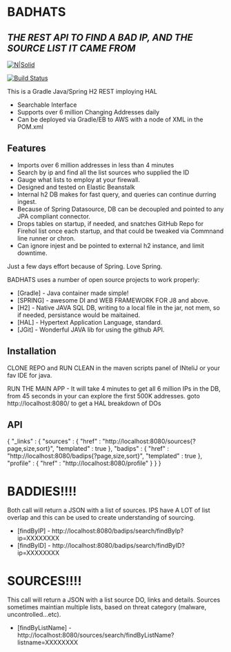 # BADHATS
## _THE REST API TO FIND A BAD IP, AND THE SOURCE LIST IT CAME FROM_

[![N|Solid](https://cldup.com/dTxpPi9lDf.thumb.png)](https://nodesource.com/products/nsolid)

[![Build Status](https://travis-ci.org/joemccann/dillinger.svg?branch=master)](https://travis-ci.org/joemccann/dillinger)

This is a Gradle Java/Spring H2 REST imploying HAL

- Searchable Interface
- Supports over 6 million Changing Addresses daily
- Can be deployed via Gradle/EB to AWS with a node of XML in the POM.xml
## Features

- Imports over 6 million addresses in less than 4 minutes
- Search by ip and find all the list sources who supplied the ID
- Gauge what lists to employ at your firewall.
- Designed and tested on Elastic Beanstalk
- Internal h2 DB makes for fast query, and queries can continue durring ingest.
- Because of Spring Datasource, DB can be decoupled and pointed to any JPA compliant connector.
- Drops tables on startup, if needed,  and snatches GitHub Repo for Firehol list once each startup, and that could be tweaked via Commnand line runner or chron.
- Can ignore injest and be pointed to external h2 instance, and limit downtime.

Just a few days effort because of Spring. Love Spring.



BADHATS uses a number of open source projects to work properly:

- [Gradle] - Java container made simple!
- [SPRING] - awesome DI and WEB FRAMEWORK FOR J8 and above.
- [H2] - Native JAVA SQL DB, writing to a local file in the jar, not mem, so if needed, persistance would be maitained.
- [HAL] - Hypertext Application Language, standard.
- [JGit] - Wonderful JAVA lib for using the github API.




## Installation
CLONE REPO and RUN CLEAN in the maven scripts panel of INteliJ or your fav IDE for java.

RUN THE MAIN APP - It will take 4 minutes to get all 6 million IPs in the DB, from 45 seconds in your can explore the first 500K addresses.
goto http://localhost:8080/ to get a HAL breakdown of DOs
## API
{
"_links" : {
"sources" : {
"href" : "http://localhost:8080/sources{?page,size,sort}",
"templated" : true
},
"badips" : {
"href" : "http://localhost:8080/badips{?page,size,sort}",
"templated" : true
        },
        "profile" : {
        "href" : "http://localhost:8080/profile"
        }
    }
}
# BADDIES!!!!
Both call will return a JSON with a list of sources. IPS have A LOT of list overlap and this can be used to create understanding of sourcing.
- [findByIP] - http://localhost:8080/badips/search/findByIp?ip=XXXXXXXX
- [findByID] - http://localhost:8080/badips/search/findByID?ip=XXXXXXXX

# SOURCES!!!!
This call will return a JSON with a list source DO, links and details. Sources sometimes maintian multiple lists, based on threat category (malware, uncontrolled...etc).
- [findByListName] - http://localhost:8080/sources/search/findByListName?listname=XXXXXXXX
